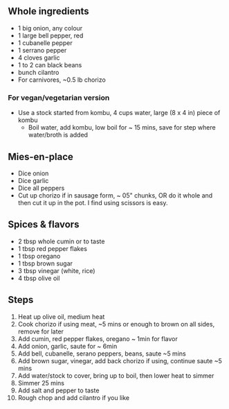 ## Whole ingredients
- 1 big onion, any colour
- 1 large bell pepper, red
- 1 cubanelle pepper
- 1 serrano pepper
- 4 cloves garlic
- 1 to 2 can black beans
- bunch cilantro
- For carnivores, ~0.5 lb chorizo

### For vegan/vegetarian version
- Use a stock started from kombu, 4 cups water, large (8 x 4 in) piece of kombu
  - Boil water, add kombu, low boil for ~ 15 mins, save for step where water/broth is added

## Mies-en-place
- Dice onion
- Dice garlic
- Dice all peppers
- Cut up chorizo if in sausage form, ~ 05" chunks, OR do it whole and then cut it up in the pot. I find using scissors is easy.

## Spices & flavors
- 2 tbsp whole cumin or to taste
- 1 tbsp red pepper flakes
- 1 tbsp oregano
- 1 tbsp brown sugar
- 3 tbsp vinegar (white, rice)
- 4 tbsp olive oil

## Steps
1. Heat up olive oil, medium heat
2. Cook chorizo if using meat, ~5 mins or enough to brown on all sides, remove for later
2. Add cumin, red pepper flakes, oregano ~ 1min for flavor
3. Add onion, garlic, saute for ~ 6min
4. Add bell, cubanelle, serano peppers, beans, saute ~5 mins
5. Add brown sugar, vinegar, add back chorizo if using, continue saute ~5 mins
6. Add water/stock to cover, bring up to boil, then lower heat to simmer
7. Simmer 25 mins
8. Add salt and pepper to taste
9. Rough chop and add cilantro if you like

